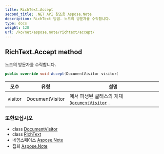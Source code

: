 ```yaml
---
title: RichText.Accept
second_title: .NET API 참조용 Aspose.Note
description: RichText 방법. 노드의 방문자를 수락합니다.
type: docs
weight: 120
url: /ko/net/aspose.note/richtext/accept/
---
```

## RichText.Accept method

노드의 방문자를 수락합니다.

```csharp
public override void Accept(DocumentVisitor visitor)
```

| 모수 | 유형 | 설명 |
| --- | --- | --- |
| visitor | DocumentVisitor | 에서 파생된 클래스의 개체[`DocumentVisitor`](../../documentvisitor/) . |

### 또한보십시오

* class [DocumentVisitor](../../documentvisitor/)
* class [RichText](../)
* 네임스페이스 [Aspose.Note](../../richtext/)
* 집회 [Aspose.Note](../../../)


